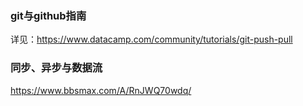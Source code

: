### git与github指南
详见：https://www.datacamp.com/community/tutorials/git-push-pull

### 同步、异步与数据流
https://www.bbsmax.com/A/RnJWQ70wdq/

###
